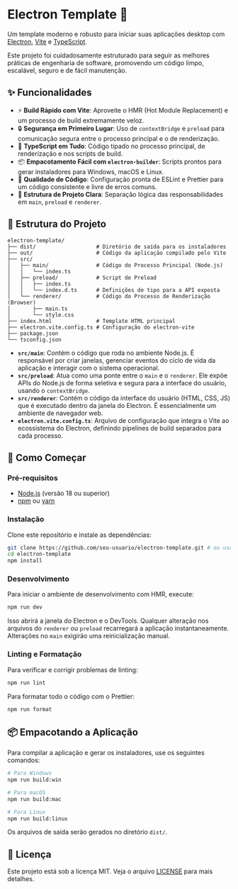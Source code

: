 # Electron Template 🚀

Um template moderno e robusto para iniciar suas aplicações desktop com [Electron](https://www.electronjs.org/), [Vite](https://vitejs.dev/) e [TypeScript](https://www.typescriptlang.org/).

Este projeto foi cuidadosamente estruturado para seguir as melhores práticas de engenharia de software, promovendo um código limpo, escalável, seguro e de fácil manutenção.

## ✨ Funcionalidades

- ⚡️ **Build Rápido com Vite**: Aproveite o HMR (Hot Module Replacement) e um processo de build extremamente veloz.
- 🔒 **Segurança em Primeiro Lugar**: Uso de `contextBridge` e `preload` para comunicação segura entre o processo principal e o de renderização.
- 📐 **TypeScript em Tudo**: Código tipado no processo principal, de renderização e nos scripts de build.
- 📦 **Empacotamento Fácil com `electron-builder`**: Scripts prontos para gerar instaladores para Windows, macOS e Linux.
- 🧹 **Qualidade de Código**: Configuração pronta de ESLint e Prettier para um código consistente e livre de erros comuns.
- 📂 **Estrutura de Projeto Clara**: Separação lógica das responsabilidades em `main`, `preload` e `renderer`.

## 📂 Estrutura do Projeto

```
electron-template/
├── dist/                   # Diretório de saída para os instaladores
├── out/                    # Código da aplicação compilado pelo Vite
├── src/
│   ├── main/               # Código do Processo Principal (Node.js)
│   │   └── index.ts
│   ├── preload/            # Script de Preload
│   │   ├── index.ts
│   │   └── index.d.ts      # Definições de tipo para a API exposta
│   └── renderer/           # Código do Processo de Renderização (Browser)
│       ├── main.ts
│       └── style.css
├── index.html              # Template HTML principal
├── electron.vite.config.ts # Configuração do electron-vite
├── package.json
└── tsconfig.json
```

- **`src/main`**: Contém o código que roda no ambiente Node.js. É responsável por criar janelas, gerenciar eventos do ciclo de vida da aplicação e interagir com o sistema operacional.
- **`src/preload`**: Atua como uma ponte entre o `main` e o `renderer`. Ele expõe APIs do Node.js de forma seletiva e segura para a interface do usuário, usando o `contextBridge`.
- **`src/renderer`**: Contém o código da interface do usuário (HTML, CSS, JS) que é executado dentro da janela do Electron. É essencialmente um ambiente de navegador web.
- **`electron.vite.config.ts`**: Arquivo de configuração que integra o Vite ao ecossistema do Electron, definindo pipelines de build separados para cada processo.

## 🚀 Como Começar

### Pré-requisitos

- [Node.js](https://nodejs.org/) (versão 18 ou superior)
- [npm](https://www.npmjs.com/) ou [yarn](https://yarnpkg.com/)

### Instalação

Clone este repositório e instale as dependências:

```bash
git clone https://github.com/seu-usuario/electron-template.git # ou use este template
cd electron-template
npm install
```

### Desenvolvimento

Para iniciar o ambiente de desenvolvimento com HMR, execute:

```bash
npm run dev
```

Isso abrirá a janela do Electron e o DevTools. Qualquer alteração nos arquivos do `renderer` ou `preload` recarregará a aplicação instantaneamente. Alterações no `main` exigirão uma reinicialização manual.

### Linting e Formatação

Para verificar e corrigir problemas de linting:
```bash
npm run lint
```

Para formatar todo o código com o Prettier:
```bash
npm run format
```

## 📦 Empacotando a Aplicação

Para compilar a aplicação e gerar os instaladores, use os seguintes comandos:

```bash
# Para Windows
npm run build:win

# Para macOS
npm run build:mac

# Para Linux
npm run build:linux
```

Os arquivos de saída serão gerados no diretório `dist/`.

## 📄 Licença

Este projeto está sob a licença MIT. Veja o arquivo [LICENSE](LICENSE) para mais detalhes. 